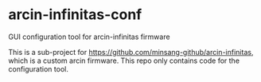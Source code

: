 # arcin-infinitas-conf
GUI configuration tool for arcin-infinitas firmware

This is a sub-project for https://github.com/minsang-github/arcin-infinitas, which is a custom arcin firmware. This repo only contains code for the configuration tool.
